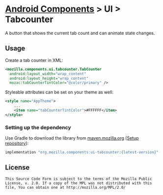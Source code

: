 # [Android Components](../../../README.md) > UI > Tabcounter

A button that shows the current tab count and can animate state changes.

## Usage

Create a tab counter in XML:

```xml
<mozilla.components.ui.tabcounter.TabCounter
  android:layout_width="wrap_content"
  android:layout_height="wrap_content"
  mozac:tabCounterTintColor="@color/primary" />
```

Styleable attributes can be set on your theme as well:

```xml
<style name="AppTheme">
    ...
    <item name="tabCounterTintColor">#FFFFFF</item>
</style>
```

### Setting up the dependency

Use Gradle to download the library from [maven.mozilla.org](https://maven.mozilla.org/) ([Setup repository](../../../README.md#maven-repository)):

```Groovy
implementation "org.mozilla.components:ui-tabcounter:{latest-version}"
```

## License

    This Source Code Form is subject to the terms of the Mozilla Public
    License, v. 2.0. If a copy of the MPL was not distributed with this
    file, You can obtain one at http://mozilla.org/MPL/2.0/
